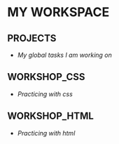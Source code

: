 # MY WORKSPACE

## PROJECTS

- _My global tasks I am working on_

## WORKSHOP_CSS

- _Practicing with css_

## WORKSHOP_HTML

- _Practicing with html_
